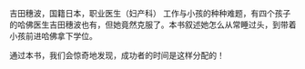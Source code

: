 吉田穗波，国籍日本，职业医生（妇产科）
工作与小孩的种种难题，有四个孩子的哈佛医生吉田穗波也有，但她竟然克服了。本书叙述她怎么从常睡过头，到带着小孩前进哈佛拿下学位。

通过本书，我们会惊奇地发现，成功者的时间是这样分配的！